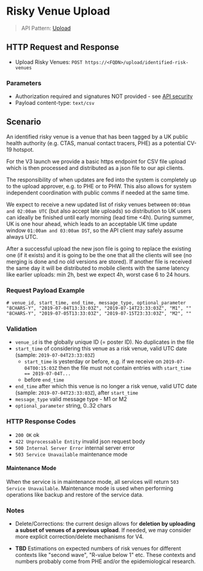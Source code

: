 # Risky Venue Upload

> API Pattern: [Upload](../../../api-patterns.md#upload)

## HTTP Request and Response

- Upload Risky Venues: ```POST https://<FQDN>/upload/identified-risk-venues```

### Parameters
- Authorization required and signatures NOT provided - see [API security](../../../api-security.md)
- Payload content-type: ```text/csv```

## Scenario

An identified risky venue is a venue that has been tagged by a UK public health authority (e.g. CTAS, manual contact tracers, PHE) as a potential CV-19 hotspot.
 
For the V3 launch we provide a basic https endpoint for CSV file upload which is then processed and distributed as a json file to our api clients.

The responsibility of when updates are fed into the system is completely up to the upload approver, e.g. to PHE or to PHW. This also allows for system independent coordination with public comms if needed at the same time.

We expect to receive a new updated list of risky venues between `00:00am and 02:00am UTC` (but also accept late uploads) so distribution to UK users can ideally be finished until early morning (lead time <4h). During summer, UK is one hour ahead, which leads to an acceptable UK time update window `01:00am and 03:00am DST`, so the API client may safely assume always UTC.

After a successful upload the new json file is going to replace the existing one (if it exists) and it is going to be the one that all the clients will see (no merging is done and no old versions are stored). If another file is received the same day it will be distributed to mobile clients with the same latency like earlier uploads: min 2h, best we expect 4h, worst case 6 to 24 hours.


### Request Payload Example

```csv
# venue_id, start_time, end_time, message_type, optional_parameter
"8CHARS-Y", "2019-07-04T13:33:03Z", "2019-07-14T23:33:03Z", "M1", ""
"8CHARS-Y", "2019-07-05T13:33:03Z", "2019-07-15T23:33:03Z", "M2", ""
```

### Validation

- `venue_id` is the globally unique ID (= poster ID). No duplicates in the file
- `start_time` of considering this venue as a risk venue, valid UTC date (sample: `2019-07-04T23:33:03Z`)
  - `start_time` is yesterday or before, e.g. if we receive on `2019-07-04T00:15:03Z` then the file must not 
  contain entries with `start_time == 2019-07-04T...`
  - before `end_time`  
- `end_time` after which this venue is no longer a risk venue, valid UTC date (sample: `2019-07-04T23:33:03Z`), after `start_time`
- `message_type` valid message type - M1 or M2
- `optional_parameter` string, 0..32 chars

### HTTP Response Codes

- `200 OK` ok
- `422 Unprocessable Entity` invalid json request body
- `500 Internal Server Error` internal server error
- `503 Service Unavailable` maintenance mode

#### Maintenance Mode

When the service is in maintenance mode, all services will return `503 Service Unavailable`. Maintenance mode is used when performing operations like backup and restore of the service data.


### Notes

- Delete/Corrections: the current design allows for **deletion by uploading a subset of venues of a previous upload**. If needed, we may consider more explicit correction/delete mechanisms for V4.

- **TBD** Estimations on expected numbers of risk venues for different contexts like "second wave", "R-value below 1" etc. These contexts and numbers probably come from PHE and/or the epidemiological research.
